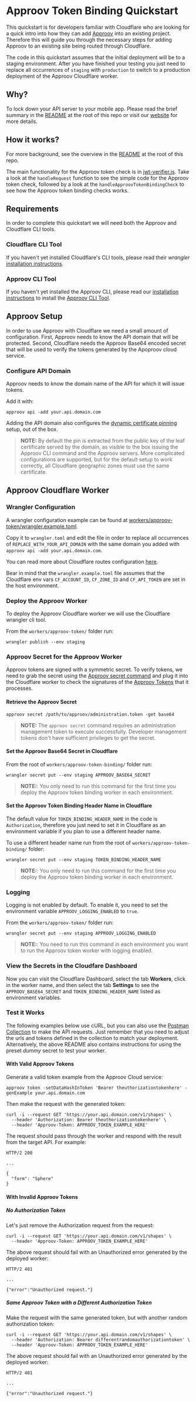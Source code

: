 # Approov Token Binding Quickstart

This quickstart is for developers familiar with Cloudflare who are looking for a quick intro into how they can add [Approov](https://approov.io) into an existing project. Therefore this will guide you through the necessary steps for adding Approov to an existing site being routed through Cloudflare.

The code in this quickstart assumes that the initial deployment will be to a staging environment. After you have finished your testing you just need to replace all occurrences of `staging` with `production` to switch to a production deployment of the Approov Cloudflare worker.


## Why?

To lock down your API server to your mobile app. Please read the brief summary in the [README](/README.md#why) at the root of this repo or visit our [website](https://approov.io/approov-in-detail.html) for more details.


## How it works?

For more background, see the overview in the [README](/README.md#how-it-works) at the root of this repo.

The main functionality for the Approov token check is in [jwt-verifier.js](/workers/approov-token/jwt-verifier.js). Take a look at the `handleRequest` function to see the simple code for the Approov token check, followed by a look at the `handleApproovTokenBindingCheck` to see how the Approov token binding checks works.


## Requirements

In order to complete this quickstart we will need both the Approov and Cloudflare CLI tools.

### Cloudflare CLI Tool

If you haven't yet installed Cloudflare's CLI tools, please read their _wrangler_ [installation instructions](https://developers.cloudflare.com/workers/tooling/wrangler/install/).

### Approov CLI Tool

If you haven't yet installed the Approov CLI, please read our [installation instructions](https://approov.io/docs/latest/approov-installation/#approov-tool) to install the [Approov CLI Tool](https://approov.io/docs/latest/approov-cli-tool-reference/).


## Approov Setup

In order to use Approov with Cloudflare we need a small amount of configuration. First, Approov needs to know the API domain that will be protected. Second, Cloudflare needs the Approov Base64 encoded secret that will be used to verify the tokens generated by the Apoproov cloud service.

### Configure API Domain

Approov needs to know the domain name of the API for which it will issue tokens.

Add it with:

```text
approov api -add your.api.domain.com
```

Adding the API domain also configures the [dynamic certificate pinning](https://approov.io/docs/latest/approov-usage-documentation/#approov-dynamic-pinning) setup, out of the box.

> **NOTE:** By default the pin is extracted from the public key of the leaf certificate served by the domain, as visible to the box issuing the Approov CLI command and the Approov servers. More complicated configurations are supported, but for the default setup to work correctly, all Cloudflare geographic zones must use the same certificate.


## Approov Cloudflare Worker

### Wrangler Configuration

A wrangler configuration example can be found at [workers/approov-token/wrangler.example.toml](/workers/approov-token/wrangler.example.toml).

Copy it to `wrangler.toml` and edit the file in order to replace all occurrences of `REPLACE_WITH_YOUR_API_DOMAIN` with the same domain you added with `approov api -add your.api.domain.com`.

You can read more about Cloudflare routes configuration [here](https://developers.cloudflare.com/workers/about/routes/).

Bear in mind that the `wrangler.example.toml` file assumes that the Cloudflare env vars `CF_ACCOUNT_ID`, `CF_ZONE_ID` and `CF_API_TOKEN` are set in the host environment.


### Deploy the Approov Worker

To deploy the Approov Cloudflare worker we will use the Cloudflare wrangler cli tool.

From the `workers/approov-token/` folder run:

```text
wrangler publish --env staging
```

### Approov Secret for the Approov Worker

Approov tokens are signed with a symmetric secret. To verify tokens, we need to grab the secret using the [Approov secret command](https://approov.io/docs/latest/approov-cli-tool-reference/#secret-command) and plug it into the Cloudflare worker to check the signatures of the [Approov Tokens](https://www.approov.io/docs/latest/approov-usage-documentation/#approov-tokens) that it processes.

#### Retrieve the Approov Secret

```text
approov secret /path/to/approov/administration.token -get base64
```

> **NOTE:** The `approov secret` command requires an administration management token to execute successfully. Developer management tokens don't have sufficient privileges to get the secret.

#### Set the Approov Base64 Secret in Cloudflare

From the root of `workers/approov-token-binding/` folder run:

```text
wrangler secret put --env staging APPROOV_BASE64_SECRET
```

> **NOTE:**: You only need to run this command for the first time you deploy the Approov token binding worker in each environment.

#### Set the Approov Token Binding Header Name in Cloudflare

The default value for `TOKEN_BINDING_HEADER_NAME` in the code is `Authorization`, therefore you just need to set it in Cloudflare as an environment variable if you plan to use a different header name.

To use a different header name run from the root of `workers/approov-token-binding/` folder:

```text
wrangler secret put --env staging TOKEN_BINDING_HEADER_NAME
```

> **NOTE:**: You only need to run this command for the first time you deploy the Approov token binding worker in each environment.

### Logging

Logging is not enabled by default. To enable it, you need to set the environment variable `APPROOV_LOGGING_ENABLED` to `true`.

From the `workers/approov-token/` folder run:

```text
wrangler secret put --env staging APPROOV_LOGGING_ENABLED
```

> **NOTE:**: You need to run this command in each environment you want to run the Approov token worker with logging enabled.

### View the Secrets in the Cloudfare Dashboard

Now you can visit the Cloudflare Dashboard, select the tab **Workers**, click in the worker name, and then select the tab **Settings** to see the `APPROOV_BASE64_SECRET` and `TOKEN_BINDING_HEADER_NAME` listed as environment variables.


### Test it Works

The following examples below use cURL, but you can also use the [Postman Collection](/README.md#api-requests-with-postman) to make the API requests. Just remember that you need to adjust the urls and tokens defined in the collection to match your deployment. Alternatively, the above README also contains instructions for using the preset _dummy_ secret to test your worker.

#### With Valid Approov Tokens

Generate a valid token example from the Approov Cloud service:

```
approov token -setDataHashInToken 'Bearer theuthorizationtokenhere' -genExample your.api.domain.com
```

Then make the request with the generated token:

```
curl -i --request GET 'https://your.api.domain.com/v1/shapes' \
  --header 'Authorization: Bearer theuthorizationtokenhere' \
  --header 'Approov-Token: APPROOV_TOKEN_EXAMPLE_HERE'
```

The request should pass through the worker and respond with the result from the target API. For example:

```text
HTTP/2 200

...

{
  "form": "Sphere"
}
```

#### With Invalid Approov Tokens

##### No Authorization Token

Let's just remove the Authorization request from the request:

```
curl -i --request GET 'https://your.api.domain.com/v1/shapes' \
  --header 'Approov-Token: APPROOV_TOKEN_EXAMPLE_HERE'
```

The above request should fail with an Unauthorized error generated by the deployed worker:

```text
HTTP/2 401

...

{"error":"Unauthorized request."}
```

##### Same Approov Token with a Different Authorization Token

Make the request with the same generated token, but with another random authorization token:

```
curl -i --request GET 'https://your.api.domain.com/v1/shapes' \
  --header 'Authorization: Bearer differentrandomauthorizationtoken' \
  --header 'Approov-Token: APPROOV_TOKEN_EXAMPLE_HERE'
```

The above request should fail with an Unauthorized error generated by the deployed worker:

```text
HTTP/2 401

...

{"error":"Unauthorized request."}
```
